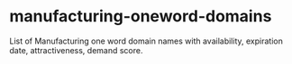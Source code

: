 # manufacturing-oneword-domains
List of Manufacturing one word domain names with availability, expiration date, attractiveness, demand score.
